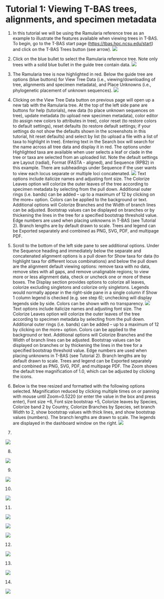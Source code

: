 # Tutorial 1: Viewing T-BAS trees, alignments, and specimen metadata
1. In this tutorial we will be using the Ramularia reference tree as an example to illustrate the features available when viewing trees in T-BAS. To begin, go to the T-BAS start page (https://tbas.hpc.ncsu.edu/start) and click on the T-BAS Trees button (see arrow).
![](images/tbas-tutorial1/tutorial1.1.png)

2. Click on the blue bullet to select the Ramularia reference tree.  Note only trees with a solid blue bullet in the guide tree contain data.
![](images/tbas-tutorial1/tutorial1.2.png)

3. The Ramularia tree is now highlighted in red.  Below the guide tree are options (blue buttons) for View Tree Data (i.e., viewing/downloading of tree, alignments and specimen metadata), and Place Unknowns (i.e., phylogenetic placement of unknown sequences).
![](images/tbas-tutorial1/tutorial1.3.png)

4. Clicking on the View Tree Data button on previous page will open up a new tab with the Ramularia tree. At the top of the left side pane are buttons for help (tutorials), new data (to place unknown sequences on tree), update metadata (to upload new specimen metadata), color editor (to assign new colors to attributes in tree), color reset (to restore colors to default settings), reset defaults (to restore default settings; if your settings do not show the defaults shown in the screenshots in this tutorial, hit reset defaults) and select by list (to upload a file with a list of taxa to highlight in tree). Entering text in the Search box will search for the name across all tree data and display it in red.  The options under Highlighted taxa are available when user selects a leaf or clade in the tree or taxa are selected from an uploaded list.  Note the default settings are Layout (radial), Format (FASTA - aligned), and Sequence (RPB2) in this example.  There are subheadings under Sequence if the user wants to view each locus separate or multiple loci concatenated.
![](images/tbas-tutorial1/tutorial1.4.png)
Text options include italicize names and adjusting font size. The Colorize Leaves option will colorize the outer leaves of the tree according to specimen metadata by selecting from the pull down.  Additional outer rings (i.e. bands) can be added – up to a maximum of 12 by clicking on the more+ option. Colors can be applied to the background or text. Additional options will Colorize Branches and the Width of branch lines can be adjusted. Bootstrap values can be displayed on branches or by thickening the lines in the tree for a specified bootstrap threshold value. Edge numbers are used when placing unknowns in T-BAS (see Tutorial 2). Branch lengths are by default drawn to scale. Trees and legend can be Exported separately and combined as PNG, SVG, PDF, and multipage PDF.

5. Scroll to the bottom of the left side pane to see additional options. Under the Sequence heading and immediately below the separate and concatenated alignment options is a pull down for Show taxa for data (to highlight taxa for different locus combinations) and below the pull down are the alignment default viewing options: remove taxa with no data, remove sites with all gaps, and remove unalignable regions; to view more or less alignment data, check or uncheck one or more of these boxes. The Display section provides options to colorize all leaves, colorize excluding singletons and colorize only singletons. Legends would normally appear in the right-side pane in a single column if Show 1 column legend is checked (e.g. see step 6); unchecking will display legends side by side. Colors can be shown with no transparency.
![](images/tbas-tutorial1/tutorial1.5.png)
Text options include italicize names and adjusting font size. The Colorize Leaves option will colorize the outer leaves of the tree according to specimen metadata by selecting from the pull down.  Additional outer rings (i.e. bands) can be added – up to a maximum of 12 by clicking on the more+ option. Colors can be applied to the background or text. Additional options will Colorize Branches and the Width of branch lines can be adjusted. Bootstrap values can be displayed on branches or by thickening the lines in the tree for a specified bootstrap threshold value. Edge numbers are used when placing unknowns in T-BAS (see Tutorial 2). Branch lengths are by default drawn to scale. Trees and legend can be Exported separately and combined as PNG, SVG, PDF, and multipage PDF. The Zoom shows the default tree magnification of 1.0, which can be adjusted by clicking the  icons.

6. Below is the tree resized and formatted with the following options selected. Magnification reduced by clicking multiple times on  or panning with mouse until Zoom=0.5220 (or enter the value in the box and press enter), Font size +6, Font size bootstrap +5, Colorize leaves by Species, Colorize band 2 by Country, Colorize Branches by Species, set branch Width to 2, show bootstrap values with thick lines, and show bootstrap values (numbers). The branch lengths are drawn to scale. The legends are displayed in the dashboard window on the right.
![](images/tbas-tutorial1/tutorial1.6.png)

7.
![](images/tbas-tutorial1/tutorial1.7.png)

8.
![](images/tbas-tutorial1/tutorial1.8.png)

9.
![](images/tbas-tutorial1/tutorial1.9.png)

10.
![](images/tbas-tutorial1/tutorial1.10.png)

11.
![](images/tbas-tutorial1/tutorial1.11.png)


![](images/tbas-tutorial1/tutorial1.11.1.png)



![](images/tbas-tutorial1/tutorial1.11.2.png)

12.
![](images/tbas-tutorial1/tutorial1.12.png)

13.
![](images/tbas-tutorial1/tutorial1.13.png)

14.
![](images/tbas-tutorial1/tutorial1.14.png)
